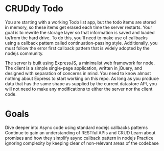 # CRUDdy Todo

You are starting with a working Todo list app, but the todo items are stored in memory, so these items get erased each time the server restarts. Your goal is to rewrite the storage layer so that information is saved and loaded to/from the hard drive. To do this, you'll need to make use of callbacks using a callback pattern called continuation-passing style. Additionally, you must follow the error first callback pattern that is widely adopted by the nodejs community.

The server is built using ExpressJS, a minimalist web framework for node. The client is a simple single-page application, written in jQuery, and designed with separation of concerns in mind. You need to know almost nothing about Express to start working on this repo. As long as you produce data that has the same shape as supplied by the current datastore API, you will not need to make any modifications to either the server nor the client code.

# Goals
Dive deeper into Async code using standard nodejs callbacks patterns
Continue to gain an understanding of RESTful APIs and CRUD
Learn about promises and how they simplify async callback pattern in nodejs
Practice ignoring complexity by keeping clear of non-relevant areas of the codebase
